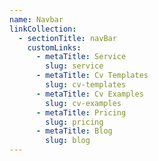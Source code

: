```yaml
---
name: Navbar
linkCollection:
  - sectionTitle: navBar
    customLinks:
      - metaTitle: Service
        slug: service
      - metaTitle: Cv Templates
        slug: cv-templates
      - metaTitle: Cv Examples
        slug: cv-examples
      - metaTitle: Pricing
        slug: pricing
      - metaTitle: Blog
        slug: blog
---
```

